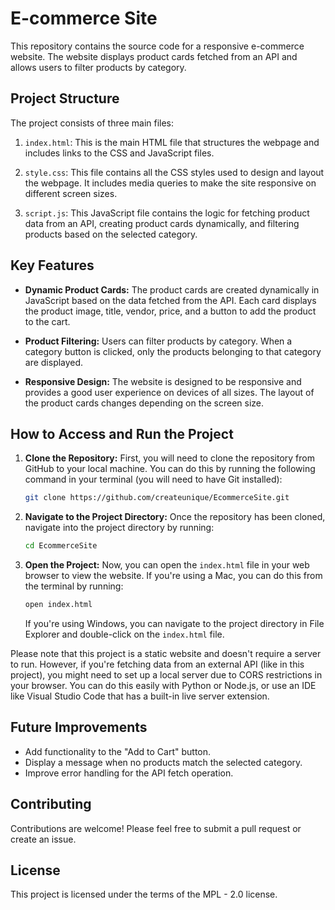 # E-commerce Site

This repository contains the source code for a responsive e-commerce website. The website displays product cards fetched from an API and allows users to filter products by category.

## Project Structure

The project consists of three main files:

1. `index.html`: This is the main HTML file that structures the webpage and includes links to the CSS and JavaScript files.

2. `style.css`: This file contains all the CSS styles used to design and layout the webpage. It includes media queries to make the site responsive on different screen sizes.

3. `script.js`: This JavaScript file contains the logic for fetching product data from an API, creating product cards dynamically, and filtering products based on the selected category.

## Key Features

- **Dynamic Product Cards:** The product cards are created dynamically in JavaScript based on the data fetched from the API. Each card displays the product image, title, vendor, price, and a button to add the product to the cart.

- **Product Filtering:** Users can filter products by category. When a category button is clicked, only the products belonging to that category are displayed.

- **Responsive Design:** The website is designed to be responsive and provides a good user experience on devices of all sizes. The layout of the product cards changes depending on the screen size.


## How to Access and Run the Project

1. **Clone the Repository:** First, you will need to clone the repository from GitHub to your local machine. You can do this by running the following command in your terminal (you will need to have Git installed):

    ```bash
    git clone https://github.com/createunique/EcommerceSite.git
    ```

2. **Navigate to the Project Directory:** Once the repository has been cloned, navigate into the project directory by running:

    ```bash
    cd EcommerceSite
    ```

3. **Open the Project:** Now, you can open the `index.html` file in your web browser to view the website. If you're using a Mac, you can do this from the terminal by running:

    ```bash
    open index.html
    ```

    If you're using Windows, you can navigate to the project directory in File Explorer and double-click on the `index.html` file.

Please note that this project is a static website and doesn't require a server to run. However, if you're fetching data from an external API (like in this project), you might need to set up a local server due to CORS restrictions in your browser. You can do this easily with Python or Node.js, or use an IDE like Visual Studio Code that has a built-in live server extension.


## Future Improvements

- Add functionality to the "Add to Cart" button.
- Display a message when no products match the selected category.
- Improve error handling for the API fetch operation.

## Contributing

Contributions are welcome! Please feel free to submit a pull request or create an issue.

## License

This project is licensed under the terms of the MPL - 2.0 license.
